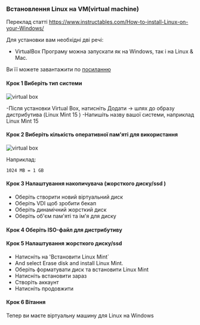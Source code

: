 
### Встановлення Linux на VM(virtual machine)

Переклад статті https://www.instructables.com/How-to-install-Linux-on-your-Windows/

Для установки вам необхідні дві речі:

- VirtualBox
Програму можна запускати як на Windows, так і на  Linux & Mac.  

Ви її можете завантажити по [посиланню](https://www.virtualbox.org/wiki/Downloads)


#### Крок 1 Виберіть тип системи 

 ![virtual box](https://cdn.instructables.com/ORIG/FM6/J57Z/HLJV1WNK/FM6J57ZHLJV1WNK.png?auto=webp&frame=1&fit=bounds&md=219b622b5eaafe931cf6097957e174ed
"Title")

-Після установки Virtual Box, натисніть   Додати -> шлях до образу дистрибутива (Linux Mint 15 )
-Напишіть назву вашої системи, наприклад Linux Mint 15


#### Крок 2 Виберіть кількість оперативної пам'яті для використання



 ![virtual box](https://cdn.instructables.com/ORIG/FX1/NW30/HLJV1WOP/FX1NW30HLJV1WOP.png?auto=webp&frame=1&fit=bounds&md=01789b9bd61617546f67a533c8b32015
"Title")

Наприклад:

```1024 MB = 1 GB```


#### Крок 3 Налаштування  накопичувача (жорсткого диску/ssd )

- Оберіть створити новий віртуальний диск 
- Оберіть VDI щоб зробити бекап 
- Оберіть динамічний жорсткий диск
- Оберіть об'єм пам'яті та ім'я для диску


#### Крок 4 Оберіть ISO-файл для дистрибутиву



#### Крок 5 Налаштування жорсткого диску/ssd 

- Натисніть на 'Встановити Linux Mint`
- And select Erase disk and install Linux Mint.
- Оберіть форматувати диск та встановити Linux Mint
- Натисніть встановити зараз
- Створіть аккаунт
- Натисніть продовжити


#### Крок 6 Вітання 

Тепер ви маєте віртуальну машину  для Linux на Windows

